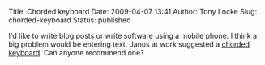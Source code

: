 Title: Chorded keyboard
Date: 2009-04-07 13:41
Author: Tony Locke
Slug: chorded-keyboard
Status: published

I'd like to write blog posts or write software using a mobile phone. I think a big problem would be entering text. Janos at work suggested a [chorded keyboard](http://en.wikipedia.org/wiki/Chorded_keyboard). Can anyone recommend one?
